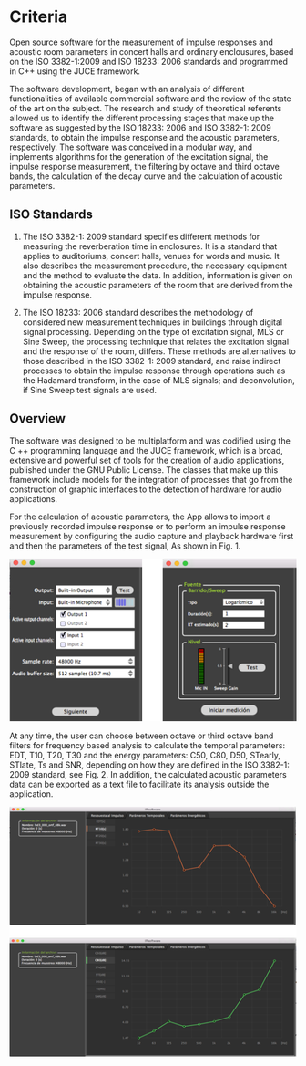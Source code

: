 # Criteria
Open source software for the measurement of impulse responses and acoustic room parameters in concert halls and ordinary enclousures, based on the ISO 3382-1:2009 and ISO 18233: 2006 standards and programmed in C++ using the JUCE framework.

The software development, began with an analysis of different functionalities of available commercial software and the review of the state of the art on the subject. The research and study of theoretical referents allowed us to identify the different processing stages that make up the software as suggested by the ISO 18233: 2006 and ISO 3382-1: 2009 standards, to obtain the impulse response and the acoustic parameters, respectively. The software was conceived in a modular way, and implements algorithms for the generation of the excitation signal, the impulse response measurement, the filtering by octave and third octave bands, the calculation of the decay curve and the calculation of acoustic parameters.

## ISO Standards
1. The ISO 3382-1: 2009 standard specifies different methods for measuring the reverberation time in enclosures. It is a standard that applies to auditoriums, concert halls, venues for words and music. It also describes the measurement procedure, the necessary equipment and the method to evaluate the data. In addition, information is given on obtaining the acoustic parameters of the room that are derived from the impulse response.

2. The ISO 18233: 2006 standard describes the methodology of considered new measurement techniques in buildings through digital signal processing. Depending on the type of excitation signal, MLS or Sine Sweep, the processing technique that relates the excitation signal and the response of the room, differs. These methods are alternatives to those described in the ISO 3382-1: 2009 standard, and raise indirect processes to obtain the impulse response through operations such as the Hadamard transform, in the case of MLS signals; and deconvolution, if Sine Sweep test signals are used.

## Overview
The software was designed to be multiplatform and was codified using the C ++ programming language and the JUCE framework, which is a broad, extensive and powerful set of tools for the creation of audio applications, published under the GNU Public License. The classes that make up this framework include models for the integration of processes that go from the construction of graphic interfaces to the detection of hardware for audio applications.

For the calculation of acoustic parameters, the App allows to import a previously recorded impulse response or to perform an impulse response measurement by configuring the audio capture and playback hardware first and then the parameters of the test signal, As shown in Fig. 1. 

![Criteria_1](https://github.com/AntonioEscamilla/images-in-readMe/blob/master/Criteria/Criteria_1.png)

At any time, the user can choose between octave or third octave band filters for frequency based analysis to calculate the temporal parameters: EDT, T10, T20, T30 and the energy parameters: C50, C80, D50, STearly, STlate, Ts and SNR, depending on how they are defined in the ISO 3382-1: 2009 standard, see Fig. 2. In addition, the calculated acoustic parameters data can be exported as a text file to facilitate its analysis outside the application.

![Criteria_2](https://github.com/AntonioEscamilla/images-in-readMe/blob/master/Criteria/Criteria_2.png)

